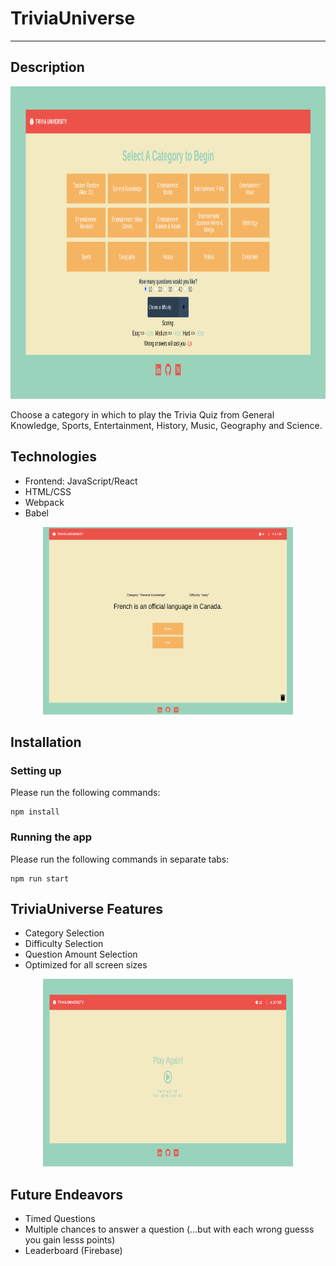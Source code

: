 # TriviaUniverse
***

## Description
<p align="center">
  <img width="100%" height="500" src="./public/1.png">
</p>
Choose a category in which to play the Trivia Quiz from General Knowledge, Sports, Entertainment, History, Music, Geography and Science.


## Technologies
* Frontend: JavaScript/React
* HTML/CSS
* Webpack
* Babel

<p align="center">
  <img width="400" height="300" src="./public/2.png">
</p>

## Installation 


### Setting up
Please run the following commands:

```
npm install
```

### Running the app
Please run the following commands in separate tabs:
```
npm run start
```

## TriviaUniverse Features
* Category Selection
* Difficulty Selection
* Question Amount Selection
* Optimized for all screen sizes

<p align="center">
  <img width="400" height="300" src="./public/3.png">
</p>

## Future Endeavors

* Timed Questions
* Multiple chances to answer a question (...but with each wrong guesss you gain lesss points) 
* Leaderboard (Firebase) 
